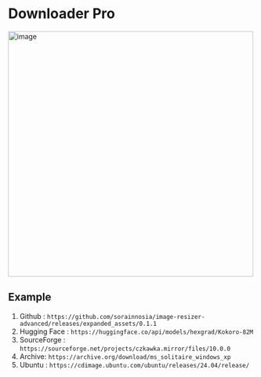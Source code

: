 # Downloader Pro

<img width="500" alt="image" src="https://github.com/user-attachments/assets/27c09402-01ac-4fb0-8069-2288a504272d" />

## Example
1. Github : `https://github.com/sorainnosia/image-resizer-advanced/releases/expanded_assets/0.1.1`
2. Hugging Face : `https://huggingface.co/api/models/hexgrad/Kokoro-82M`
3. SourceForge : `https://sourceforge.net/projects/czkawka.mirror/files/10.0.0`
4. Archive: `https://archive.org/download/ms_solitaire_windows_xp`
5. Ubuntu : `https://cdimage.ubuntu.com/ubuntu/releases/24.04/release/`
